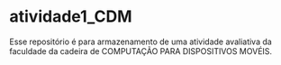 # atividade1_CDM
Esse repositório é para armazenamento de uma atividade avaliativa da faculdade da cadeira de COMPUTAÇÃO PARA DISPOSITIVOS MOVÉIS.
